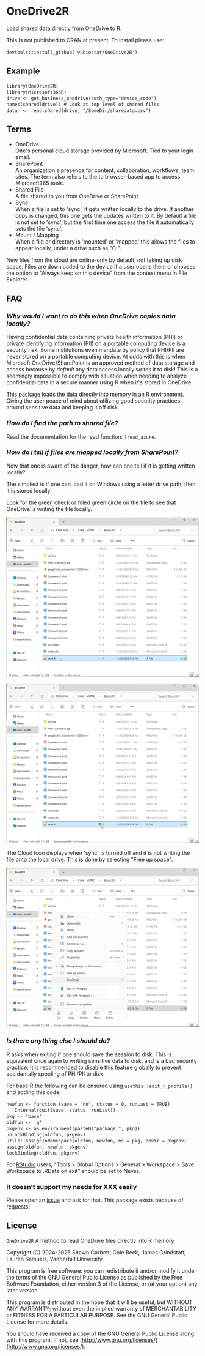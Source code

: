 # OneDrive2R

Load shared data directly from OneDrive to R.

This is not published to CRAN at present. To install please use:

`devtools::install_github('vubiostat/OneDrive2R')`.

## Example

```
library(OneDrive2R)
library(Microsoft365R)
drive <- get_business_onedrive(auth_type="device_code")
names(shared(drive)) # Look at top level of shared files
data  <- read.shared(drive, "/SomeDir/sharedata.csv")
```

## Terms

* OneDrive  
One's personal cloud storage provided by Microsoft. Tied to your login email.
* SharePoint  
An organization's presence for content, collaboration, workflows, team sites. The term also refers to the to browser-based app to access Microsoft365 tools.
* Shared File  
A file shared to you from OneDrive or SharePoint.
* Sync  
When a file is set to 'sync', it gets written locally to the drive. If another copy is changed, this one gets the updates written to it. By default a file is not set to 'sync', but the first time one access the file it automatically sets the file 'sync'.
* Mount / Mapping  
When a file or directory is 'mounted' or 'mapped' this allows the files to appear locally, under a drive such as "C:\".

New files from the cloud are online-only by default, not taking up disk space. Files are downloaded to the device if a user opens them or chooses the option to “Always keep on this device” from the context menu in File Explorer.

## FAQ

### _Why would I want to do this when OneDrive copies data locally?_

Having confidential data containing private health information (PHI) or private identifying information (PII) on a portable computing device is a security risk.
Some institutions even mandate by policy that PHI/PII are never stored on a portable computing device. At odds with this is when Microsoft OneDrive/SharePoint is an approved method of data storage and access because by _default_  any data access locally writes it to disk! This is a seemingly impossible to comply with situation when needing to analyze confidential data in a secure manner using R when it's stored in OneDrive.

This package loads the data directly into memory in an R environment. Giving the user peace of mind about utilizing good security practices around sensitive data and keeping it off disk.

### _How do I find the path to shared file?_

Read the documentation for the read function: `?read_azure`. 

### _How do I tell if files are mapped locally from SharePoint?_

Now that one is aware of the danger, how can one tell if it is getting written locally? 

The simplest is if one can load it on Windows using a letter drive path, then it is stored locally. 

Look for the green check or filled green circle on the file to see that 
OneDrive is writing the file locally.

![Local](./inst/images/01winod_local.png)

![Always](./inst/images/02winod_always.png)

The Cloud Icon displays when 'sync' is turned off and it is not writing 
the file onto the local drive. This is done by selecting "Free up space".

![Free](./inst/images/03winod_free.png)

### _Is there anything else I should do?_

R asks when exiting if one should save the session to disk. This is equivalent once again to writing sensitive data to disk, and is a bad security practice. It is recommended to disable this feature globally to prevent accidentally spooling of PHI/PII to disk. 

For base R the following can be ensured using `usethis::edit_r_profile()` and adding this code:

```
newfun <- function (save = "no", status = 0, runLast = TRUE)
  .Internal(quit(save, status, runLast))
pkg <- 'base'
oldfun <- 'q'
pkgenv <- as.environment(paste0("package:", pkg))
unlockBinding(oldfun, pkgenv)
utils::assignInNamespace(oldfun, newfun, ns = pkg, envir = pkgenv)
assign(oldfun, newfun, pkgenv)
lockBinding(oldfun, pkgenv)
```

For [RStudio](https://posit.co/downloads/) users, "Tools > Global Options > General > Workspace > Save Workspace to .RData on exit" should be set to Never. 

### It doesn't support my needs for XXX easily

Please open an [issue](https://github.com/vubiostat/OneDrive2R/issues) and ask for that. This package exists because of requests! 

## License

`OneDrive2R` A method to read OneDrive files directly into R memory

Copyright (C) 2024-2025 Shawn Garbett, Cole Beck, James Grindstaff, Lauren Samuels, Vanderbilt University

This program is free software: you can redistribute it and/or modify
it under the terms of the GNU General Public License as published by
the Free Software Foundation, either version 3 of the License, or
(at your option) any later version.

This program is distributed in the hope that it will be useful,
but WITHOUT ANY WARRANTY; without even the implied warranty of
MERCHANTABILITY or FITNESS FOR A PARTICULAR PURPOSE.  See the
GNU General Public License for more details.

You should have received a copy of the GNU General Public License
along with this program.  If not, see [http://www.gnu.org/licenses/](http://www.gnu.org/licenses/).
